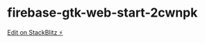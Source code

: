 # firebase-gtk-web-start-2cwnpk

[Edit on StackBlitz ⚡️](https://stackblitz.com/edit/firebase-gtk-web-start-2cwnpk)